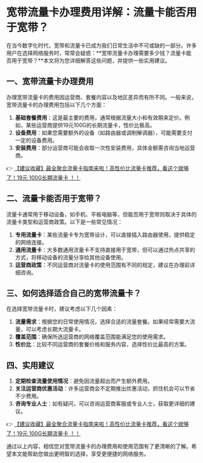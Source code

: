 # 宽带流量卡办理费用详解：流量卡能否用于宽带？

在当今数字化时代，宽带和流量卡已成为我们日常生活中不可或缺的一部分。许多用户在选择网络服务时，常常会疑惑：**宽带流量卡办理需要多少钱？流量卡能否用于宽带？**本文将为您详细解答这些问题，并提供一些实用建议。

## 一、宽带流量卡办理费用

办理宽带流量卡的费用因运营商、套餐内容以及地区差异而有所不同。一般来说，宽带流量卡的办理费用包括以下几个方面：

1. **基础套餐费用**：这是最主要的费用，通常根据流量大小和有效期来定价。例如，某些运营商提供19元100G的长期流量卡，性价比极高。
2. **设备费用**：如果您需要额外的设备（如路由器或调制解调器），可能需要支付一定的设备费用。
3. **安装费用**：部分运营商可能会收取一次性安装费用，具体金额需咨询当地运营商。

👉 [【建议收藏】最全聚合流量卡指南来啦！高性价比流量卡推荐，看这个就够了！19元 100G长期流量卡 ！！](https://bit.ly/Liuliangka)

## 二、流量卡能否用于宽带？

流量卡通常用于移动设备，如手机、平板电脑等，但能否用于宽带则取决于具体的流量卡类型和运营商政策。以下是一些常见情况：

1. **专用流量卡**：某些流量卡专为宽带设计，可以直接插入路由器使用，提供稳定的网络连接。
2. **通用流量卡**：大多数通用流量卡不支持直接用于宽带，但可以通过热点共享的方式，将移动设备的流量分享给其他设备使用。
3. **运营商政策**：不同运营商对流量卡的使用范围有不同的规定，建议在办理前详细咨询。

## 三、如何选择适合自己的宽带流量卡？

在选择宽带流量卡时，建议考虑以下几个因素：

1. **流量需求**：根据您的日常使用情况，选择合适的流量套餐。如果经常需要大流量，可以考虑长期大流量卡。
2. **覆盖范围**：确保所选运营商的网络覆盖范围能满足您的使用需求。
3. **性价比**：比较不同运营商的套餐价格和服务内容，选择性价比最高的方案。

## 四、实用建议

1. **定期检查流量使用情况**：避免因流量超出而产生额外费用。
2. **关注运营商优惠活动**：许多运营商会不定期推出优惠活动，抓住机会可以节省不少费用。
3. **咨询专业人士**：如有疑问，可以咨询运营商客服或专业人士，获取更详细的建议。

👉 [【建议收藏】最全聚合流量卡指南来啦！高性价比流量卡推荐，看这个就够了！19元 100G长期流量卡 ！！](https://bit.ly/Liuliangka)

通过以上内容，相信您对宽带流量卡的办理费用和使用范围有了更清晰的了解。希望本文能帮助您做出更明智的选择，享受更便捷的网络服务。